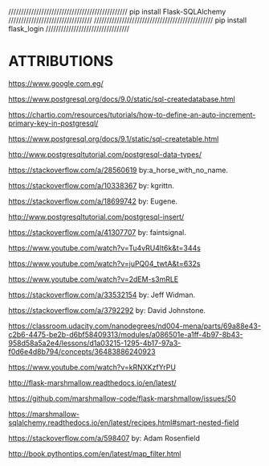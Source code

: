 ///////////////////////////////////////////////  pip install Flask-SQLAlchemy          /////////////////////////////////
///////////////////////////////////////////////  pip install flask_login          /////////////////////////////////


ATTRIBUTIONS
============

https://www.google.com.eg/

https://www.postgresql.org/docs/9.0/static/sql-createdatabase.html

https://chartio.com/resources/tutorials/how-to-define-an-auto-increment-primary-key-in-postgresql/

https://www.postgresql.org/docs/9.1/static/sql-createtable.html

http://www.postgresqltutorial.com/postgresql-data-types/

https://stackoverflow.com/a/28560619 by:a_horse_with_no_name.

https://stackoverflow.com/a/10338367 by: kgrittn.

https://stackoverflow.com/a/18699742 by: Eugene.

http://www.postgresqltutorial.com/postgresql-insert/

https://stackoverflow.com/a/41307707 by: faintsignal.

https://www.youtube.com/watch?v=Tu4vRU4lt6k&t=344s

https://www.youtube.com/watch?v=juPQ04_twtA&t=632s

https://www.youtube.com/watch?v=2dEM-s3mRLE

https://stackoverflow.com/a/33532154 by: Jeff Widman.

https://stackoverflow.com/a/3792292 by: David Johnstone.

https://classroom.udacity.com/nanodegrees/nd004-mena/parts/69a88e43-c2b6-4475-be2b-d6bf58409313/modules/a086501e-a1ff-4b97-8b43-958d58a5a2e4/lessons/d1a03215-1295-4b17-97a3-f0d6e4d8b794/concepts/36483886240923

https://www.youtube.com/watch?v=kRNXKzfYrPU

http://flask-marshmallow.readthedocs.io/en/latest/

https://github.com/marshmallow-code/flask-marshmallow/issues/50

https://marshmallow-sqlalchemy.readthedocs.io/en/latest/recipes.html#smart-nested-field

https://stackoverflow.com/a/598407 by: Adam Rosenfield

http://book.pythontips.com/en/latest/map_filter.html
